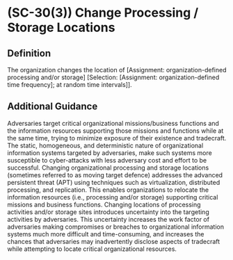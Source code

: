 
# (SC-30(3)) Change Processing / Storage Locations

## Definition

The organization changes the location of [Assignment: organization-defined processing and/or storage] [Selection: [Assignment: organization-defined time frequency]; at random time intervals]].

## Additional Guidance

Adversaries target critical organizational missions/business functions and the information resources supporting those missions and functions while at the same time, trying to minimize exposure of their existence and tradecraft. The static, homogeneous, and deterministic nature of organizational information systems targeted by adversaries, make such systems more susceptible to cyber-attacks with less adversary cost and effort to be successful. Changing organizational processing and storage locations (sometimes referred to as moving target defence) addresses the advanced persistent threat (APT) using techniques such as virtualization, distributed processing, and replication. This enables organizations to relocate the information resources (i.e., processing and/or storage) supporting critical missions and business functions. Changing locations of processing activities and/or storage sites introduces uncertainty into the targeting activities by adversaries. This uncertainty increases the work factor of adversaries making compromises or breaches to organizational information systems much more difficult and time-consuming, and increases the chances that adversaries may inadvertently disclose aspects of tradecraft while attempting to locate critical organizational resources.
